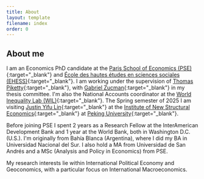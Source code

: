 ```yaml
---
title: About
layout: template
filename: index
order: 0
---  
```


## About me

I am an Economics PhD candidate at the [Paris School of Economics (PSE)](https://www.parisschoolofeconomics.eu/en/){:target="_blank"} and [École des hautes études en sciences sociales (EHESS)](https://www.ehess.fr/fr){:target="_blank"}. I am working under the supervision of [Thomas Piketty](http://piketty.pse.ens.fr/en/){:target="_blank"}, with [Gabriel Zucman](https://gabriel-zucman.eu/){:target="_blank"} in my thesis committee. I'm also the National Accounts coordinator at the [World Inequality Lab (WIL)](https://inequalitylab.world/en/){:target="_blank"}. The Spring semester of 2025 I am visiting [Justin Yifu Lin](https://en.wikipedia.org/wiki/Justin_Yifu_Lin){:target="_blank"} at the [Institute of New Structural Economics](https://www.nse.pku.edu.cn/en/){:target="_blank"} at [Peking University](https://english.pku.edu.cn/){:target="_blank"}.

Before joining PSE I spent 2 years as a Research Fellow at the InterAmerican Development Bank and 1 year at the World Bank, both in Washington D.C. (U.S.). I'm originally from Bahía Blanca (Argentina), where I did my BA in Universidad Nacional del Sur. I also hold a MA from Universidad de San Andrés and a MSc (Analysis and Policy in Economics) from PSE. 

My research interests lie within International Political Economy and Geoconomics, with a particular focus on International Macroeconomics. 

